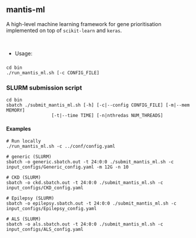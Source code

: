 ## mantis-ml

A high-level machine learning framework for gene prioritisation implemented on top of `scikit-learn` and `keras`.

<br>

- Usage: 
###
```
cd bin
./run_mantis_ml.sh [-c CONFIG_FILE]
```

### SLURM submission script
```
cd bin
sbatch ./submit_mantis_ml.sh [-h] [-c|--config CONFIG_FILE] [-m|--mem MEMORY]
      			 [-t|--time TIME] [-n|nthredas NUM_THREADS]
```

#### Examples
```
# Run locally  
./run_mantis_ml.sh -c ../conf/config.yaml

# generic (SLURM)
sbatch -o generic.sbatch.out -t 24:0:0 ./submit_mantis_ml.sh -c input_configs/Generic_config.yaml -m 12G -n 10

# CKD (SLURM)
sbatch -o ckd.sbatch.out -t 24:0:0 ./submit_mantis_ml.sh -c input_configs/CKD_config.yaml

# Epilepsy (SLURM)
sbatch -o epilepsy.sbatch.out -t 24:0:0 ./submit_mantis_ml.sh -c input_configs/Epilepsy_config.yaml

# ALS (SLURM)
sbatch -o als.sbatch.out -t 24:0:0 ./submit_mantis_ml.sh -c input_configs/ALS_config.yaml
```
